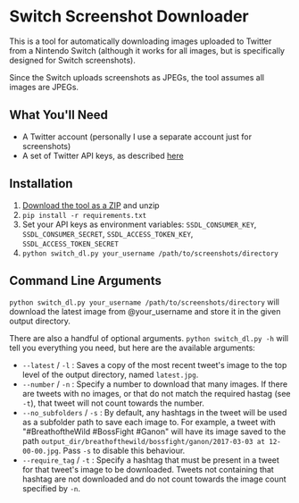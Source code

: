 
# Switch Screenshot Downloader

This is a tool for automatically downloading images uploaded to Twitter from a
Nintendo Switch (although it works for all images, but is specifically designed
for Switch screenshots).

Since the Switch uploads screenshots as JPEGs, the tool assumes all images are
JPEGs.

## What You'll Need

- A Twitter account (personally I use a separate account just for screenshots)
- A set of Twitter API keys, as described [here][api_keys]

## Installation

1. [Download the tool as a ZIP][download] and unzip
2. `pip install -r requirements.txt`
3. Set your API keys as environment variables: `SSDL_CONSUMER_KEY`,
   `SSDL_CONSUMER_SECRET`, `SSDL_ACCESS_TOKEN_KEY`, `SSDL_ACCESS_TOKEN_SECRET`
4. `python switch_dl.py your_username /path/to/screenshots/directory`

## Command Line Arguments

`python switch_dl.py your_username /path/to/screenshots/directory` will download
the latest image from @your_username and store it in the given output directory.

There are also a handful of optional arguments. `python switch_dl.py -h` will
tell you everything you need, but here are the available arguments:

- `--latest` / `-l` : Saves a copy of the most recent tweet's image to the top
  level of the output directory, named `latest.jpg`.
- `--number` / `-n` : Specify a number to download that many images. If there
  are tweets with no images, or that do not match the required hastag (see `-t`),
  that tweet will not count towards the number.
- `--no_subfolders` / `-s` : By default, any hashtags in the tweet will be used
  as a subfolder path to save each image to. For example, a tweet with
  "#BreathoftheWild #BossFight #Ganon" will have its image saved to the path
  `output_dir/breathofthewild/bossfight/ganon/2017-03-03 at 12-00-00.jpg`. Pass
  `-s` to disable this behaviour.
- `--require_tag` / `-t` : Specify a hashtag that must be present in a tweet for
  that tweet's image to be downloaded. Tweets not containing that hashtag are not
  downloaded and do not count towards the image count specified by `-n`.


[api_keys]: https://python-twitter.readthedocs.io/en/latest/getting_started.html
[download]: https://github.com/jobbogamer/SwitchScreenshotDownloader/archive/master.zip
